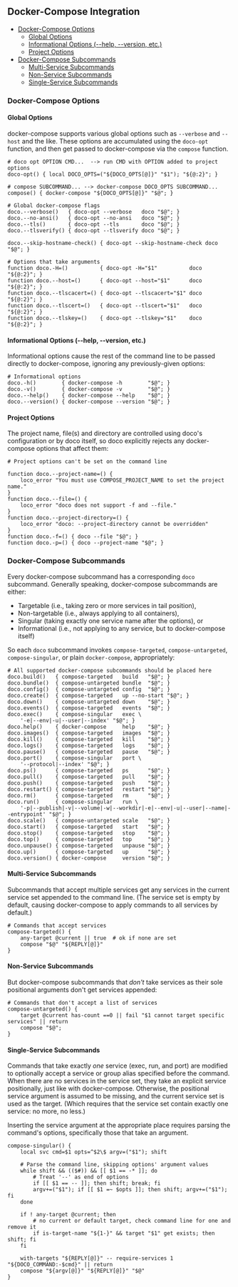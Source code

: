 ## Docker-Compose Integration

<!-- toc -->

- [Docker-Compose Options](#docker-compose-options)
  * [Global Options](#global-options)
  * [Informational Options (--help, --version, etc.)](#informational-options---help---version-etc)
  * [Project Options](#project-options)
- [Docker-Compose Subcommands](#docker-compose-subcommands)
  * [Multi-Service Subcommands](#multi-service-subcommands)
  * [Non-Service Subcommands](#non-service-subcommands)
  * [Single-Service Subcommands](#single-service-subcommands)

<!-- tocstop -->

### Docker-Compose Options

#### Global Options

docker-compose supports various global options such as `--verbose` and `--host` and the like.  These options are accumulated using the `doco-opt` function, and then get passed to docker-compose via the `compose` function.

```shell
# doco opt OPTION CMD...  --> run CMD with OPTION added to project options
doco-opt() { local DOCO_OPTS=("${DOCO_OPTS[@]}" "$1"); "${@:2}"; }

# compose SUBCOMMAND... --> docker-compose DOCO_OPTS SUBCOMMAND...
compose() { docker-compose "${DOCO_OPTS[@]}" "$@"; }

# Global docker-compose flags
doco.--verbose()   { doco-opt --verbose   doco "$@"; }
doco.--no-ansi()   { doco-opt --no-ansi   doco "$@"; }
doco.--tls()       { doco-opt --tls       doco "$@"; }
doco.--tlsverify() { doco-opt --tlsverify doco "$@"; }

doco.--skip-hostname-check() { doco-opt --skip-hostname-check doco "$@"; }

# Options that take arguments
function doco.-H=()          { doco-opt -H="$1"          doco "${@:2}"; }
function doco.--host=()      { doco-opt --host="$1"      doco "${@:2}"; }
function doco.--tlscacert=() { doco-opt --tlscacert="$1" doco "${@:2}"; }
function doco.--tlscert=()   { doco-opt --tlscert="$1"   doco "${@:2}"; }
function doco.--tlskey=()    { doco-opt --tlskey="$1"    doco "${@:2}"; }

```

#### Informational Options (--help, --version, etc.)

Informational options cause the rest of the command line to be passed directly to docker-compose, ignoring any previously-given options:

```shell
# Informational options
doco.-h()        { docker-compose -h        "$@"; }
doco.-v()        { docker-compose -v        "$@"; }
doco.--help()    { docker-compose --help    "$@"; }
doco.--version() { docker-compose --version "$@"; }

```

#### Project Options

The project name, file(s) and directory are controlled using doco's configuration or by doco itself, so doco explicitly rejects any docker-compose options that affect them:

```shell
# Project options can't be set on the command line

function doco.--project-name=() {
	loco_error "You must use COMPOSE_PROJECT_NAME to set the project name."
}
function doco.--file=() {
	loco_error "doco does not support -f and --file."
}
function doco.--project-directory=() {
	loco_error "doco: --project-directory cannot be overridden"
}
function doco.-f=() { doco --file "$@"; }
function doco.-p=() { doco --project-name "$@"; }

```

### Docker-Compose Subcommands

Every docker-compose subcommand has a corresponding `doco` subcommand.   Generally speaking, docker-compose subcommands are either:

* Targetable (i.e., taking zero or more services in tail position),
* Non-targetable (i.e., always applying to all containers),
* Singular (taking exactly one service name after the options), or
* Informational (i.e., not applying to any service, but to docker-compose itself)

So each `doco` subcommand invokes `compose-targeted`, `compose-untargeted`, `compose-singular`, or plain `docker-compose`, appropriately:

```shell
# All supported docker-compose subcommands should be placed here
doco.build()   { compose-targeted   build   "$@"; }
doco.bundle()  { compose-untargeted bundle  "$@"; }
doco.config()  { compose-untargeted config  "$@"; }
doco.create()  { compose-targeted   up --no-start "$@"; }
doco.down()    { compose-untargeted down    "$@"; }
doco.events()  { compose-targeted   events  "$@"; }
doco.exec()    { compose-singular   exec \
	'-e|--env|-u|--user|--index' "$@"; }
doco.help()    { docker-compose     help    "$@"; }
doco.images()  { compose-targeted   images  "$@"; }
doco.kill()    { compose-targeted   kill    "$@"; }
doco.logs()    { compose-targeted   logs    "$@"; }
doco.pause()   { compose-targeted   pause   "$@"; }
doco.port()    { compose-singular   port \
	'--protocol|--index' "$@"; }
doco.ps()      { compose-targeted   ps      "$@"; }
doco.pull()    { compose-targeted   pull    "$@"; }
doco.push()    { compose-targeted   push    "$@"; }
doco.restart() { compose-targeted   restart "$@"; }
doco.rm()      { compose-targeted   rm      "$@"; }
doco.run()     { compose-singular   run \
	'-p|--publish|-v|--volume|-w|--workdir|-e|--env|-u|--user|--name|--entrypoint' "$@"; }
doco.scale()   { compose-untargeted scale   "$@"; }
doco.start()   { compose-targeted   start   "$@"; }
doco.stop()    { compose-targeted   stop    "$@"; }
doco.top()     { compose-targeted   top     "$@"; }
doco.unpause() { compose-targeted   unpause "$@"; }
doco.up()      { compose-targeted   up      "$@"; }
doco.version() { docker-compose     version "$@"; }

```

#### Multi-Service Subcommands

Subcommands that accept multiple services get any services in the current service set appended to the command line.  (The service set is empty by default, causing docker-compose to apply commands to all services by default.)

```shell
# Commands that accept services
compose-targeted() {
	any-target @current || true  # ok if none are set
	compose "$@" "${REPLY[@]}"
}
```

#### Non-Service Subcommands

But docker-compose subcommands that *don't* take services as their sole positional arguments don't get services appended:

```shell
# Commands that don't accept a list of services
compose-untargeted() {
	target @current has-count ==0 || fail "$1 cannot target specific services" || return
	compose "$@";
}
```

#### Single-Service Subcommands

Commands that take exactly *one* service (exec, run, and port) are modified to optionally accept a service or group alias specified before the command.  When there are no services in the service set, they take an explicit service positionally, just like with docker-compose.  Otherwise, the positional service argument is assumed to be missing, and the current service set is used as the target.  (Which requires that the service set contain exactly one service: no more, no less.)

Inserting the service argument at the appropriate place requires parsing the command's options, specifically those that take an argument.

```shell
compose-singular() {
	local svc cmd=$1 opts=^$2\$ argv=("$1"); shift

	# Parse the command line, skipping options' argument values
	while shift && (($#)) && [[ $1 == -* ]]; do
		# Treat '--' as end of options
		if [[ $1 == -- ]]; then shift; break; fi
		argv+=("$1"); if [[ $1 =~ $opts ]]; then shift; argv+=("$1"); fi
    done

	if ! any-target @current; then
		# no current or default target, check command line for one and remove it
		if is-target-name "${1-}" && target "$1" get exists; then shift; fi
	fi

	with-targets "${REPLY[@]}" -- require-services 1 "${DOCO_COMMAND:-$cmd}" || return
	compose "${argv[@]}" "${REPLY[@]}" "$@"
}

```